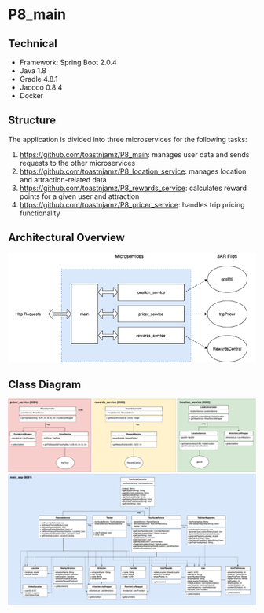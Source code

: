 # P8_main

## Technical
* Framework: Spring Boot 2.0.4
* Java 1.8
* Gradle 4.8.1
* Jacoco 0.8.4
* Docker

## Structure
The application is divided into three microservices for the following tasks:
1. https://github.com/toastnjamz/P8_main: manages user data and sends requests to the other microservices
2. https://github.com/toastnjamz/P8_location_service: manages location and attraction-related data
3. https://github.com/toastnjamz/P8_rewards_service: calculates reward points for a given user and attraction
4. https://github.com/toastnjamz/P8_pricer_service: handles trip pricing functionality

## Architectural Overview
![](Project8ArchitectureDiagram.png)

## Class Diagram
![](Project8ClassDiagram.png)
